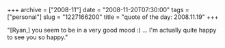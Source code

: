 +++
archive = ["2008-11"]
date = "2008-11-20T07:30:00"
tags = ["personal"]
slug = "1227166200"
title = "quote of the day: 2008.11.19"
+++

"[Ryan,] you seem to be in a very good mood :) ... I'm actually quite
happy to see you so happy."

